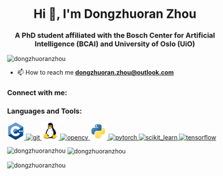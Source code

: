 <h1 align="center">Hi 👋, I'm Dongzhuoran Zhou</h1>
<h3 align="center">A PhD student affiliated with the Bosch Center for Artificial Intelligence (BCAI) and University of Oslo (UiO)</h3>

<p align="left"> <img src="https://komarev.com/ghpvc/?username=dongzhuoranzhou&label=Profile%20views&color=0e75b6&style=flat" alt="dongzhuoranzhou" /> </p>

- 📫 How to reach me **dongzhuoran.zhou@outlook.com**

<h3 align="left">Connect with me:</h3>
<p align="left">
</p>

<h3 align="left">Languages and Tools:</h3>
<p align="left"> <a href="https://www.w3schools.com/cpp/" target="_blank" rel="noreferrer"> <img src="https://raw.githubusercontent.com/devicons/devicon/master/icons/cplusplus/cplusplus-original.svg" alt="cplusplus" width="40" height="40"/> </a> <a href="https://git-scm.com/" target="_blank" rel="noreferrer"> <img src="https://www.vectorlogo.zone/logos/git-scm/git-scm-icon.svg" alt="git" width="40" height="40"/> </a> <a href="https://www.linux.org/" target="_blank" rel="noreferrer"> <img src="https://raw.githubusercontent.com/devicons/devicon/master/icons/linux/linux-original.svg" alt="linux" width="40" height="40"/> </a> <a href="https://opencv.org/" target="_blank" rel="noreferrer"> <img src="https://www.vectorlogo.zone/logos/opencv/opencv-icon.svg" alt="opencv" width="40" height="40"/> </a> <a href="https://www.python.org" target="_blank" rel="noreferrer"> <img src="https://raw.githubusercontent.com/devicons/devicon/master/icons/python/python-original.svg" alt="python" width="40" height="40"/> </a> <a href="https://pytorch.org/" target="_blank" rel="noreferrer"> <img src="https://www.vectorlogo.zone/logos/pytorch/pytorch-icon.svg" alt="pytorch" width="40" height="40"/> </a> <a href="https://scikit-learn.org/" target="_blank" rel="noreferrer"> <img src="https://upload.wikimedia.org/wikipedia/commons/0/05/Scikit_learn_logo_small.svg" alt="scikit_learn" width="40" height="40"/> </a> <a href="https://www.tensorflow.org" target="_blank" rel="noreferrer"> <img src="https://www.vectorlogo.zone/logos/tensorflow/tensorflow-icon.svg" alt="tensorflow" width="40" height="40"/> </a> </p>

<p><img align="left" src="https://github-readme-stats.vercel.app/api/top-langs?username=dongzhuoranzhou&show_icons=true&locale=en&layout=compact" alt="dongzhuoranzhou" /></p>

<p>&nbsp;<img align="center" src="https://github-readme-stats.vercel.app/api?username=dongzhuoranzhou&show_icons=true&locale=en" alt="dongzhuoranzhou" /></p>

<p><img align="center" src="https://github-readme-streak-stats.herokuapp.com/?user=dongzhuoranzhou&" alt="dongzhuoranzhou" /></p>
